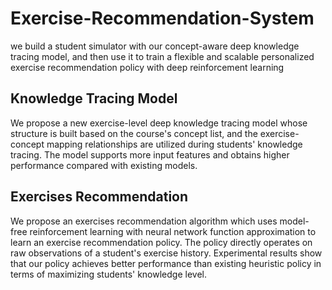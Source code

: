 # Exercise-Recommendation-System
we build a student simulator with our concept-aware deep knowledge tracing model, and then use it to train a flexible and scalable personalized exercise recommendation policy with deep reinforcement learning
## Knowledge Tracing Model
We propose a new exercise-level deep knowledge tracing model whose structure is built based on the course's concept list, and the exercise-concept mapping relationships are utilized during students' knowledge tracing. The model supports more input features and obtains higher performance compared with existing models.
## Exercises Recommendation
We propose an exercises recommendation algorithm which uses model-free reinforcement learning with neural network function approximation to learn an exercise recommendation policy. The policy directly operates on raw observations of a student's exercise history. Experimental results show that our policy achieves better performance than existing heuristic policy in terms of maximizing students' knowledge level.

